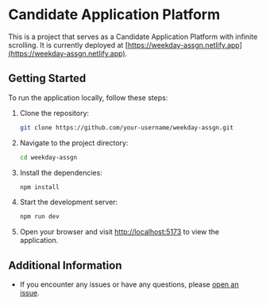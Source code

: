 # Candidate Application Platform

This is a project that serves as a Candidate Application Platform with infinite scrolling. It is currently deployed at [https://weekday-assgn.netlify.app](https://weekday-assgn.netlify.app).

## Getting Started

To run the application locally, follow these steps:

1. Clone the repository:

    ```bash
    git clone https://github.com/your-username/weekday-assgn.git
    ```

2. Navigate to the project directory:

    ```bash
    cd weekday-assgn
    ```

3. Install the dependencies:

    ```bash
    npm install
    ```

4. Start the development server:

    ```bash
    npm run dev
    ```

5. Open your browser and visit [http://localhost:5173](http://localhost:5173) to view the application.

## Additional Information

- If you encounter any issues or have any questions, please [open an issue](https://github.com/himanshuxgit/weekday-assgn/issues).
